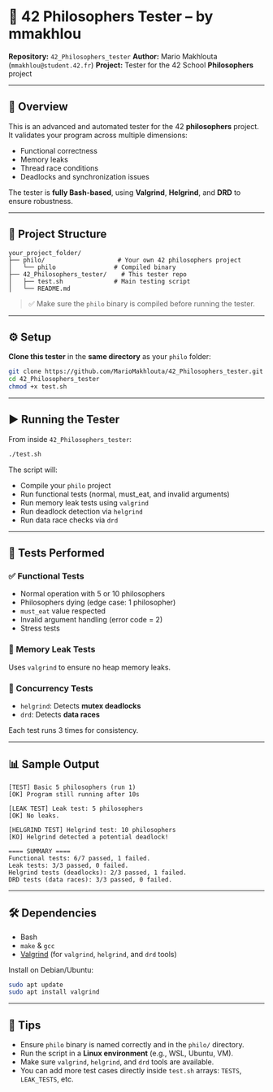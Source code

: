 # 🧠 42 Philosophers Tester – by mmakhlou

**Repository:** `42_Philosophers_tester`
**Author:** Mario Makhlouta (`mmakhlou@student.42.fr`)
**Project:** Tester for the 42 School **Philosophers** project

---

## 📌 Overview

This is an advanced and automated tester for the 42 **philosophers** project. It validates your program across multiple dimensions:

* Functional correctness
* Memory leaks
* Thread race conditions
* Deadlocks and synchronization issues

The tester is **fully Bash-based**, using **Valgrind**, **Helgrind**, and **DRD** to ensure robustness.

---

## 📁 Project Structure

```
your_project_folder/
├── philo/                    # Your own 42 philosophers project
│   └── philo                # Compiled binary
├── 42_Philosophers_tester/    # This tester repo
│   ├── test.sh              # Main testing script
│   └── README.md
```

> ✅ Make sure the `philo` binary is compiled before running the tester.

---

## ⚙️ Setup

**Clone this tester** in the **same directory** as your `philo` folder:

```bash
git clone https://github.com/MarioMakhlouta/42_Philosophers_tester.git
cd 42_Philosophers_tester
chmod +x test.sh
```

---

## ▶️ Running the Tester

From inside `42_Philosophers_tester`:

```bash
./test.sh
```

The script will:

* Compile your `philo` project
* Run functional tests (normal, must\_eat, and invalid arguments)
* Run memory leak tests using `valgrind`
* Run deadlock detection via `helgrind`
* Run data race checks via `drd`

---

## 🧪 Tests Performed

### ✅ Functional Tests

* Normal operation with 5 or 10 philosophers
* Philosophers dying (edge case: 1 philosopher)
* `must_eat` value respected
* Invalid argument handling (error code = 2)
* Stress tests

### 🧼 Memory Leak Tests

Uses `valgrind` to ensure no heap memory leaks.

### 🔁 Concurrency Tests

* `helgrind`: Detects **mutex deadlocks**
* `drd`: Detects **data races**

Each test runs 3 times for consistency.

---

## 📊 Sample Output

```text
[TEST] Basic 5 philosophers (run 1)
[OK] Program still running after 10s

[LEAK TEST] Leak test: 5 philosophers
[OK] No leaks.

[HELGRIND TEST] Helgrind test: 10 philosophers
[KO] Helgrind detected a potential deadlock!

==== SUMMARY ====
Functional tests: 6/7 passed, 1 failed.
Leak tests: 3/3 passed, 0 failed.
Helgrind tests (deadlocks): 2/3 passed, 1 failed.
DRD tests (data races): 3/3 passed, 0 failed.
```

---

## 🛠 Dependencies

* Bash
* `make` & `gcc`
* [Valgrind](http://valgrind.org/) (for `valgrind`, `helgrind`, and `drd` tools)

Install on Debian/Ubuntu:

```bash
sudo apt update
sudo apt install valgrind
```

---

## 🧠 Tips

* Ensure `philo` binary is named correctly and in the `philo/` directory.
* Run the script in a **Linux environment** (e.g., WSL, Ubuntu, VM).
* Make sure `valgrind`, `helgrind`, and `drd` tools are available.
* You can add more test cases directly inside `test.sh` arrays: `TESTS`, `LEAK_TESTS`, etc.
